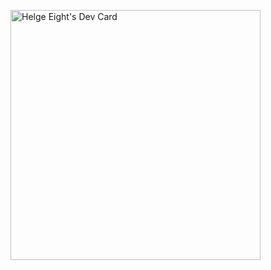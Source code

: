 <a href="https://app.daily.dev/helge8"><img src="https://api.daily.dev/devcards/da4af2ba2ce74d808b5b13e6dc1b1e33.png?r=wtz" width="400" alt="Helge Eight's Dev Card"/></a>

<!--
**iohansson/iohansson** is a ✨ _special_ ✨ repository because its `README.md` (this file) appears on your GitHub profile.

Here are some ideas to get you started:

- 🔭 I’m currently working on ...
- 🌱 I’m currently learning ...
- 👯 I’m looking to collaborate on ...
- 🤔 I’m looking for help with ...
- 💬 Ask me about ...
- 📫 How to reach me: ...
- 😄 Pronouns: ...
- ⚡ Fun fact: ...
-->
